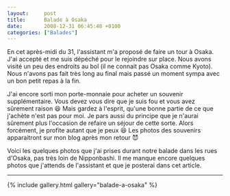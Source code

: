 ```yaml
---
layout:     post
title:      Balade à Osaka
date:       2008-12-31 06:45:48 +0100
categories: ["Balades"]
---
```


En cet après-midi du 31, l'assistant m'a proposé de faire un tour à Osaka. J'ai accepté et me suis dépéché pour le
rejoindre sur place. Nous avons visité un peu des endroits au bol (il ne connait pas Osaka comme Kyoto). Nous
n'avons pas fait très long au final mais passé un moment sympa avec un bon petit repas à la fin.

<!--more-->

J'ai encore sorti mon porte-monnaie pour acheter un souvenir supplémentaire. Vous devez vous dire que je suis fou
et vous avez sûrement raison :laughing: Mais gardez à l'esprit, qu'une bonne partie de ce que j'achète n'est pas
pour moi. Je pars aussi du principe que je n'aurai sûrement plus l'occasion de refaire un séjour de cette sorte.
Alors forcément, je profite autant que je peux :laughing: Les photos des souvenirs apparaitront sur mon blog après
mon retour :smiling_imp:

Voici les quelques photos que j'ai prises durant notre balade dans les rues d'Osaka, pas très loin de Nipponbashi.
Il me manque encore quelques photos que j'attends de l'assistant et que je posterai dans cet article.

-----

{% include gallery.html gallery="balade-a-osaka" %}

